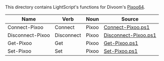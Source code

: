 This directory contains LightScript's functions for Divoom's [Pixoo64](https://www.divoom.com/products/pixoo-64).


|Name            |Verb      |Noun |Source                                      |
|----------------|----------|-----|--------------------------------------------|
|Connect-Pixoo   |Connect   |Pixoo|[Connect-Pixoo.ps1](Connect-Pixoo.ps1)      |
|Disconnect-Pixoo|Disconnect|Pixoo|[Disconnect-Pixoo.ps1](Disconnect-Pixoo.ps1)|
|Get-Pixoo       |Get       |Pixoo|[Get-Pixoo.ps1](Get-Pixoo.ps1)              |
|Set-Pixoo       |Set       |Pixoo|[Set-Pixoo.ps1](Set-Pixoo.ps1)              |


